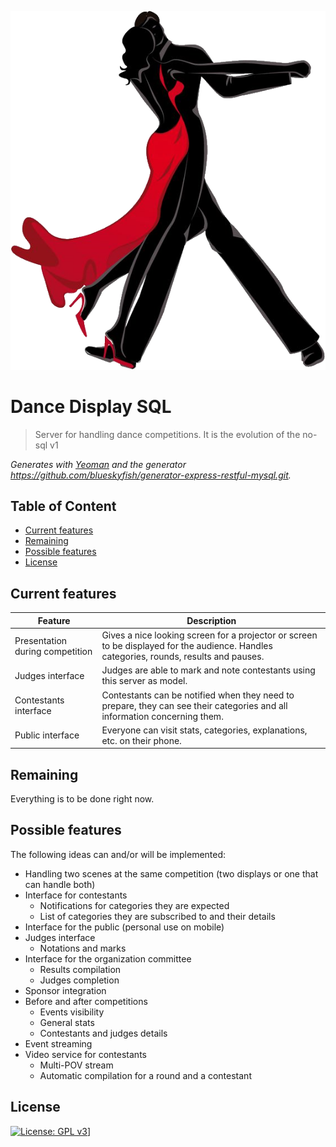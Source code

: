 
![danceDisplaySql](logo.png)

# Dance Display SQL

> Server for handling dance competitions. It is the evolution of the no-sql v1

_Generates with [Yeoman][yeoman] and the generator <https://github.com/blueskyfish/generator-express-restful-mysql.git>._

## Table of Content

* [Current features](#current-features)
* [Remaining](#remaining)
* [Possible features](#possible-features)
* [License](#license)

## Current features

Feature | Description
------- | -----------
Presentation during competition | Gives a nice looking screen for a projector or screen to be displayed for the audience. Handles categories, rounds, results and pauses.
Judges interface | Judges are able to mark and note contestants using this server as model.
Contestants interface | Contestants can be notified when they need to prepare, they can see their categories and all information concerning them.
Public interface | Everyone can visit stats, categories, explanations, etc. on their phone.

## Remaining

Everything is to be done right now.

## Possible features

The following ideas can and/or will be implemented:
* Handling two scenes at the same competition (two displays or one that can handle both)
* Interface for contestants
	* Notifications for categories they are expected
	* List of categories they are subscribed to and their details
* Interface for the public (personal use on mobile)
* Judges interface
	* Notations and marks
* Interface for the organization committee
	* Results compilation
	* Judges completion
* Sponsor integration
* Before and after competitions
	* Events visibility
	* General stats
	* Contestants and judges details
* Event streaming
* Video service for contestants
	* Multi-POV stream
	* Automatic compilation for a round and a contestant

## License

[![License: GPL v3](https://img.shields.io/badge/License-GPL%20v3-blue.svg)](https://www.gnu.org/licenses/gpl-3.0)]

[github]: https://github.com
[yeoman]: http://yeoman.io
